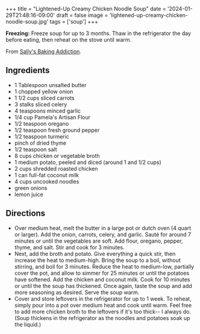 +++
title = "Lightened-Up Creamy Chicken Noodle Soup"
date = '2024-01-29T21:48:16-09:00'
draft = false
image = 'lightened-up-creamy-chicken-noodle-soup.jpg'
tags = ['soup']
+++

**Freezing:** Freeze soup for up to 3 months. Thaw in the refrigerator the day before eating, then reheat on the stove until warm.

From [Sally's Baking Addiction](https://sallysbakingaddiction.com/lightened-creamy-chicken-noodle-soup/).

## Ingredients
* 1 Tablespoon unsalted butter
* 1 chopped yellow onion
* 1 1/2 cups sliced carrots
* 3 stalks sliced celery
* 4 teaspoons minced garlic
* 1/4 cup Pamela's Artisan Flour
* 1/2 teaspoon oregano
* 1/2 teaspoon fresh ground pepper
* 1/2 teaspoon turmeric
* pinch of dried thyme
* 1/2 teaspoon salt
* 8 cups chicken or vegetable broth
* 1 medium potato, peeled and diced (around 1 and 1/2 cups)
* 2 cups shredded roasted chicken
* 1 can full-fat coconut milk
* 4 cups uncooked noodles
* green onions
* lemon juice

## Directions
* Over medium heat, melt the butter in a large pot or dutch oven (4 quart or larger). Add the onion, carrots, celery, and garlic. Sauté for around 7 minutes or until the vegetables are soft. Add flour, oregano, pepper, thyme, and salt. Stir and cook for 3 minutes.
* Next, add the broth and potato. Give everything a quick stir, then increase the heat to medium-high. Bring the soup to a boil, without stirring, and boil for 3 minutes. Reduce the heat to medium-low, partially cover the pot, and allow to simmer for 25 minutes or until the potatoes have softened. Add the chicken and coconut milk. Cook for 10 minutes or until the the soup has thickened. Once again, taste the soup and add more seasoning as desired. Serve the soup warm.
* Cover and store leftovers in the refrigerator for up to 1 week. To reheat, simply pour into a pot over medium heat and cook until warm. Feel free to add more chicken broth to the leftovers if it's too thick-- I always do. (Soup thickens in the refrigerator as the noodles and potatoes soak up the liquid.)
